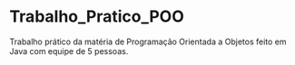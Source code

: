 # Trabalho_Pratico_POO
 Trabalho prático da matéria de Programação Orientada a Objetos feito em Java com equipe de 5 pessoas.
